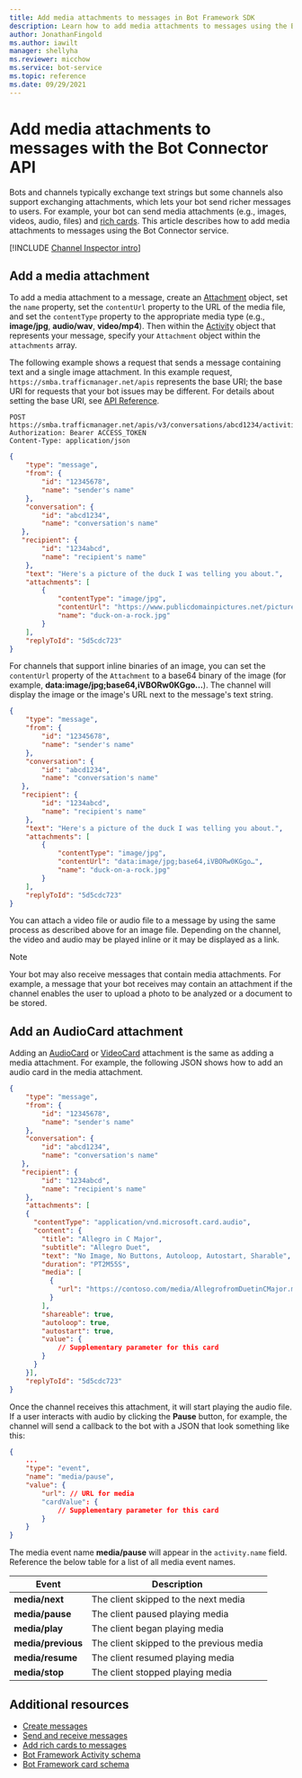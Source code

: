 ```yaml
---
title: Add media attachments to messages in Bot Framework SDK
description: Learn how to add media attachments to messages using the Bot Connector service. 
author: JonathanFingold
ms.author: iawilt
manager: shellyha
ms.reviewer: micchow
ms.service: bot-service
ms.topic: reference
ms.date: 09/29/2021
---
```


# Add media attachments to messages with the Bot Connector API

Bots and channels typically exchange text strings but some channels also support exchanging attachments, which lets your bot send richer messages to users. For example, your bot can send media attachments (e.g., images, videos, audio, files) and [rich cards](bot-framework-rest-connector-add-rich-cards.md). This article describes how to add media attachments to messages using the Bot Connector service.

[!INCLUDE [Channel Inspector intro](~/includes/snippet-channel-inspector.md)]

## Add a media attachment  

To add a media attachment to a message, create an [Attachment][] object, set the `name` property, set the `contentUrl` property to the URL of the media file, and set the `contentType` property to the appropriate media type (e.g., **image/jpg**, **audio/wav**, **video/mp4**). Then within the [Activity][] object that represents your message, specify your `Attachment` object within the `attachments` array.

The following example shows a request that sends a message containing text and a single image attachment. In this example request, `https://smba.trafficmanager.net/apis` represents the base URI; the base URI for requests that your bot issues may be different. For details about setting the base URI, see [API Reference](bot-framework-rest-connector-api-reference.md#base-uri).

```http
POST https://smba.trafficmanager.net/apis/v3/conversations/abcd1234/activities/5d5cdc723
Authorization: Bearer ACCESS_TOKEN
Content-Type: application/json
```

```json
{
    "type": "message",
    "from": {
        "id": "12345678",
        "name": "sender's name"
    },
    "conversation": {
        "id": "abcd1234",
        "name": "conversation's name"
   },
   "recipient": {
        "id": "1234abcd",
        "name": "recipient's name"
    },
    "text": "Here's a picture of the duck I was telling you about.",
    "attachments": [
        {
            "contentType": "image/jpg",
            "contentUrl": "https://www.publicdomainpictures.net/pictures/30000/t2/duck-on-a-rock.jpg",
            "name": "duck-on-a-rock.jpg"
        }
    ],
    "replyToId": "5d5cdc723"
}
```

For channels that support inline binaries of an image, you can set the `contentUrl` property of the `Attachment` to a base64 binary of the image (for example, **data:image/jpg;base64,iVBORw0KGgo…**). The channel will display the image or the image's URL next to the message's text string.

```json
{
    "type": "message",
    "from": {
        "id": "12345678",
        "name": "sender's name"
    },
    "conversation": {
        "id": "abcd1234",
        "name": "conversation's name"
   },
   "recipient": {
        "id": "1234abcd",
        "name": "recipient's name"
    },
    "text": "Here's a picture of the duck I was telling you about.",
    "attachments": [
        {
            "contentType": "image/jpg",
            "contentUrl": "data:image/jpg;base64,iVBORw0KGgo…",
            "name": "duck-on-a-rock.jpg"
        }
    ],
    "replyToId": "5d5cdc723"
}
```

You can attach a video file or audio file to a message by using the same process as described above for an image file. Depending on the channel, the video and audio may be played inline or it may be displayed as a link.

> [!NOTE]
> Your bot may also receive messages that contain media attachments.
> For example, a message that your bot receives may contain an attachment
> if the channel enables the user to upload a photo to be analyzed or a document to be stored.

## Add an AudioCard attachment

Adding an [AudioCard][] or [VideoCard][] attachment is the same as adding a media attachment. For example, the following JSON shows how to add an audio card in the media attachment.

```json
{
    "type": "message",
    "from": {
        "id": "12345678",
        "name": "sender's name"
    },
    "conversation": {
        "id": "abcd1234",
        "name": "conversation's name"
   },
   "recipient": {
        "id": "1234abcd",
        "name": "recipient's name"
    },
    "attachments": [
    {
      "contentType": "application/vnd.microsoft.card.audio",
      "content": {
        "title": "Allegro in C Major",
        "subtitle": "Allegro Duet",
        "text": "No Image, No Buttons, Autoloop, Autostart, Sharable",
        "duration": "PT2M55S",
        "media": [
          {
            "url": "https://contoso.com/media/AllegrofromDuetinCMajor.mp3"
          }
        ],
        "shareable": true,
        "autoloop": true,
        "autostart": true,
        "value": {
            // Supplementary parameter for this card
        }
      }
    }],
    "replyToId": "5d5cdc723"
}
```

Once the channel receives this attachment, it will start playing the audio file. If a user interacts with audio by clicking the **Pause** button, for example, the channel will send a callback to the bot with a JSON that look something like this:

```json
{
    ...
    "type": "event",
    "name": "media/pause",
    "value": {
        "url": // URL for media
        "cardValue": {
            // Supplementary parameter for this card
        }
    }
}
```

The media event name **media/pause** will appear in the `activity.name` field. Reference the below table for a list of all media event names.

| Event | Description |
| ---- | ---- |
| **media/next** | The client skipped to the next media |
| **media/pause** | The client paused playing media |
| **media/play** | The client began playing media |
| **media/previous** | The client skipped to the previous media |
| **media/resume** | The client resumed playing media |
| **media/stop** | The client stopped playing media |

## Additional resources

- [Create messages](bot-framework-rest-connector-create-messages.md)
- [Send and receive messages](bot-framework-rest-connector-send-and-receive-messages.md)
- [Add rich cards to messages](bot-framework-rest-connector-add-rich-cards.md)
- [Bot Framework Activity schema](https://github.com/Microsoft/botframework-sdk/blob/main/specs/botframework-activity/botframework-activity.md)
- [Bot Framework card schema](https://github.com/Microsoft/botframework-sdk/blob/main/specs/botframework-activity/botframework-cards.md)

[Activity]: bot-framework-rest-connector-api-reference.md#activity-object
[Attachment]: bot-framework-rest-connector-api-reference.md#attachment-object
[AudioCard]: bot-framework-rest-connector-api-reference.md#audiocard-object
[VideoCard]: bot-framework-rest-connector-api-reference.md#videocard-object
